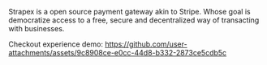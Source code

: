 Strapex is a open source payment gateway akin to Stripe. Whose goal is democratize access to a free, secure and decentralized way of transacting with businesses.




Checkout experience demo:
https://github.com/user-attachments/assets/9c8908ce-e0cc-44d8-b332-2873ce5cdb5c

